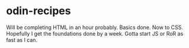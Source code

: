 # odin-recipes

Will be completing HTML in an hour probably. Basics done. Now to CSS. Hopefully I get the foundations done by a week. Gotta start JS or RoR as fast as I can.